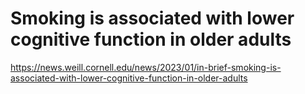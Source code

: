 # Smoking is associated with lower cognitive function in older adults 
 <https://news.weill.cornell.edu/news/2023/01/in-brief-smoking-is-associated-with-lower-cognitive-function-in-older-adults>